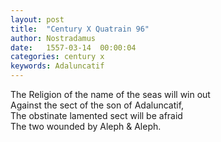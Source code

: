 ```yaml
---
layout: post
title:  "Century X Quatrain 96"
author: Nostradamus
date:   1557-03-14  00:00:04
categories: century x
keywords: Adaluncatif
---
```

The Religion of the name of the seas will win out  
Against the sect of the son of Adaluncatif,  
The obstinate lamented sect will be afraid  
The two wounded by Aleph & Aleph.
